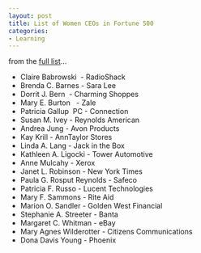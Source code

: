 ```yaml
---
layout: post
title: List of Women CEOs in Fortune 500
categories:
- Learning
---
```



from the [ full list](http://money.cnn.com/magazines/fortune/fortune500/womenceos/)…

- Claire Babrowski  - RadioShack
- Brenda C. Barnes - Sara Lee  
- Dorrit J. Bern  - Charming Shoppes 
- Mary E. Burton   - Zale 
- Patricia Gallup  PC - Connection
- Susan M. Ivey - Reynolds American 
- Andrea Jung - Avon Products 
- Kay Krill - AnnTaylor Stores 
- Linda A. Lang - Jack in the Box 
- Kathleen A. Ligocki - Tower Automotive 
- Anne Mulcahy - Xerox 
- Janet L. Robinson - New York Times 
- Paula G. Rosput Reynolds - Safeco 
- Patricia F. Russo - Lucent Technologies 
- Mary F. Sammons - Rite Aid 
- Marion O. Sandler - Golden West Financial 
- Stephanie A. Streeter - Banta 
- Margaret C. Whitman - eBay 
- Mary Agnes Wilderotter - Citizens Communications 
- Dona Davis Young - Phoenix 
